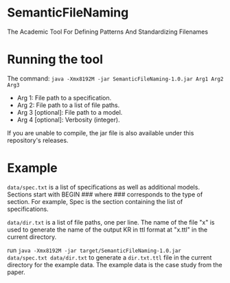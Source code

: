 # SemanticFileNaming

The Academic Tool For Defining Patterns And Standardizing Filenames




# Running the tool

The command: `java -Xmx8192M -jar SemanticFileNaming-1.0.jar Arg1 Arg2 Arg3`

* Arg 1: File path to a specification.
* Arg 2: File path to a list of file paths.
* Arg 3 [optional]: File path to a model.
* Arg 4 [optional]: Verbosity (integer).



If you are unable to compile, the jar file is also available under this repository's releases.




# Example

`data/spec.txt` is a list of specifications as well as additional models. Sections start with BEGIN ### where ### corresponds to the type of section. For example, Spec is the section containing the list of specifications.

`data/dir.txt` is a list of file paths, one per line. The name of the file "x" is used to generate the name of the output KR in ttl format at "x.ttl" in the current directory.

run `java -Xmx8192M -jar target/SemanticFileNaming-1.0.jar data/spec.txt data/dir.txt` to generate a `dir.txt.ttl` file in the current directory for the example data. The example data is the case study from the paper.
